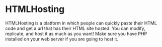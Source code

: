 # HTMLHosting
HTMLHosting is a platform in which people can quickly paste their HTML code and get a url that has their HTML site hosted. You can modify, replicate, and host it as much as you want! Make sure you have PHP installed on your web server if you are going to host it. 
